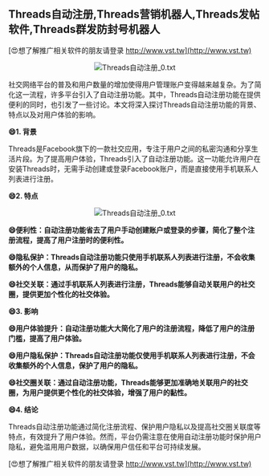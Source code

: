 ## **Threads自动注册,Threads营销机器人,Threads发帖软件,Threads群发防封号机器人**

[😍想了解推广相关软件的朋友请登录 http://www.vst.tw](http://www.vst.tw)

 <center><img src="https://vst.tw/MP4/tuiguang/png/7.png" alt="Threads自动注册_0.txt"></center>

社交网络平台的普及和用户数量的增加使得用户管理账户变得越来越复杂。为了简化这一流程，许多平台引入了自动注册功能。其中，Threads自动注册功能在提供便利的同时，也引发了一些讨论。本文将深入探讨Threads自动注册功能的背景、特点以及对用户体验的影响。

**😄1. 背景**

Threads是Facebook旗下的一款社交应用，专注于用户之间的私密沟通和分享生活片段。为了提高用户体验，Threads引入了自动注册功能。这一功能允许用户在安装Threads时，无需手动创建或登录Facebook账户，而是直接使用手机联系人列表进行注册。

**😄2. 特点**

 <center><img src="https://vst.tw/MP4/tuiguang/png/5.png" alt="Threads自动注册_0.txt"></center>

**😄便利性：自动注册功能省去了用户手动创建账户或登录的步骤，简化了整个注册流程，提高了用户注册时的便利性。**

**😄隐私保护：Threads自动注册功能只使用手机联系人列表进行注册，不会收集额外的个人信息，从而保护了用户的隐私。**

**😄社交关联：通过手机联系人列表进行注册，Threads能够自动关联用户的社交圈，提供更加个性化的社交体验。**

**😄3. 影响**

**😄用户体验提升：自动注册功能大大简化了用户的注册流程，降低了用户的注册门槛，提高了用户体验。**

**😄用户隐私保护：Threads自动注册功能仅使用手机联系人列表进行注册，不会收集额外的个人信息，保护了用户的隐私。**

**😄社交圈关联：通过自动注册功能，Threads能够更加准确地关联用户的社交圈，为用户提供更个性化的社交体验，增强了用户的黏性。**

**😄4. 结论**

Threads自动注册功能通过简化注册流程、保护用户隐私以及提高社交圈关联度等特点，有效提升了用户体验。然而，平台仍需注意在使用自动注册功能时保护用户隐私，避免滥用用户数据，以确保用户信任和平台可持续发展。

[😍想了解推广相关软件的朋友请登录 http://www.vst.tw](http://www.vst.tw)



